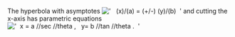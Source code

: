 The hyperbola with asymptotes
!['   (x)/(a) = (+/-) (y)/(b)  '](../dictionary/equation_images/1659.1..png)
and cutting the x-axis has parametric equations
!['  x = a //sec //theta ,   y= b //tan //theta .  '](../dictionary/equation_images/1659.2..png)
